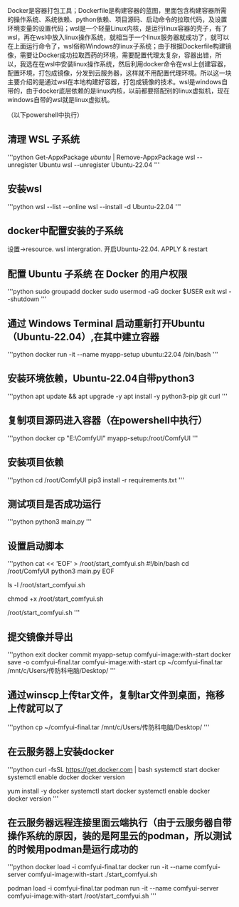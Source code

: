 Docker是容器打包工具；Dockerfile是构建容器的蓝图，里面包含构建容器所需的操作系统、系统依赖、python依赖、项目源码、启动命令的拉取代码，及设置环境变量的设置代码；wsl是一个轻量Linux内核，是运行linux容器的壳子，有了wsl，再在wsl中放入linux操作系统，就相当于一个linux服务器就成功了，就可以在上面运行命令了，wsl俗称Windows的linux子系统；由于根据Dockerfile构建镜像，需要让Docker成功拉取西药的环境，需要配置代理太复杂，容器出错，所以，我选在在wsl中安装linux操作系统，然后利用docker命令在wsl上创建容器，配置环境，打包成镜像，分发到云服务器，这样就不用配置代理环境。所以这一块主要介绍的是通过wsl在本地构建好容器，打包成镜像的技术。wsl是windows自带的，由于docker底层依赖的是linux内核，以前都要搭配别的linux虚拟机，现在windows自带的wsl就是linux虚拟机。

（以下powershell中执行）
## 清理 WSL 子系统
'''python
Get-AppxPackage *ubuntu* | Remove-AppxPackage
wsl --unregister Ubuntu
wsl --unregister Ubuntu-22.04
'''

## 安装wsl
'''python
wsl --list --online
wsl --install -d Ubuntu-22.04
'''

## docker中配置安装的子系统
设置→resource. wsl intergration. 开启Ubuntu-22.04. APPLY & restart

## 配置 Ubuntu 子系统 在 Docker 的用户权限
'''python
sudo groupadd docker
sudo usermod -aG docker $USER
exit
wsl --shutdown
'''

## 通过 Windows Terminal 启动重新打开Ubuntu（Ubuntu-22.04）,在其中建立容器
'''python
docker run -it --name myapp-setup ubuntu:22.04 /bin/bash
'''

## 安装环境依赖，Ubuntu-22.04自带python3
'''python
apt update && apt upgrade -y
apt install -y python3-pip git curl
'''

## 复制项目源码进入容器（在powershell中执行）
'''python
docker cp "E:\ComfyUI" myapp-setup:/root/ComfyUI
'''

## 安装项目依赖
'''python
cd /root/ComfyUI
pip3 install -r requirements.txt
'''

## 测试项目是否成功运行
'''python
python3 main.py
'''

## 设置启动脚本
'''python
cat << 'EOF' > /root/start_comfyui.sh
#!/bin/bash
cd /root/ComfyUI
python3 main.py
EOF

ls -l /root/start_comfyui.sh

chmod +x /root/start_comfyui.sh

/root/start_comfyui.sh
'''

## 提交镜像并导出
'''python
exit
docker commit myapp-setup comfyui-image:with-start
docker save -o comfyui-final.tar comfyui-image:with-start
cp ~/comfyui-final.tar /mnt/c/Users/传防科电脑/Desktop/
'''

## 通过winscp上传tar文件，复制tar文件到桌面，拖移上传就可以了
'''python
cp ~/comfyui-final.tar /mnt/c/Users/传防科电脑/Desktop/
'''

## 在云服务器上安装docker
'''python
curl -fsSL https://get.docker.com | bash
systemctl start docker
systemctl enable docker
docker version

yum install -y docker
systemctl start docker
systemctl enable docker
docker version
'''

## 在云服务器远程连接里面云端执行（由于云服务器自带操作系统的原因，装的是阿里云的podman，所以测试的时候用podman是运行成功的
'''python
docker load -i comfyui-final.tar
docker run -it --name comfyui-server comfyui-image:with-start ./start_comfyui.sh

podman load -i comfyui-final.tar
podman run -it --name comfyui-server comfyui-image:with-start /root/start_comfyui.sh
'''
